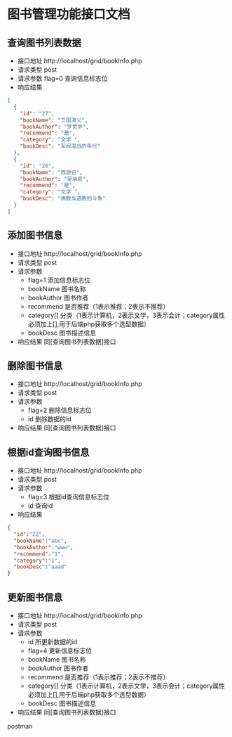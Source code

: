 # 图书管理功能接口文档
## 查询图书列表数据
- 接口地址 http://localhost/grid/bookInfo.php
- 请求类型 post
- 请求参数 flag=0 查询信息标志位
- 响应结果
```json
[
  {
    "id": "27",
    "bookName": "三国演义",
    "bookAuthor": "罗贯中",
    "recommend": "是",
    "category": "文学 ",
    "bookDesc": "军阀混战的年代"
  },
  {
    "id": "26",
    "bookName": "西游记",
    "bookAuthor": "吴承恩",
    "recommend": "是",
    "category": "文学 ",
    "bookDesc": "佛教与道教的斗争"
  }
]
```



## 添加图书信息
- 接口地址 http://localhost/grid/bookInfo.php
- 请求类型 post
- 请求参数 
    + flag=1 添加信息标志位
    + bookName 图书名称
    + bookAuthor 图书作者
    + recommend 是否推荐（1表示推荐；2表示不推荐）
    + category[] 分类（1表示计算机，2表示文学，3表示会计；category属性必须加上[],用于后端php获取多个选型数据）
    + bookDesc 图书描述信息
- 响应结果 同[查询图书列表数据]接口





## 删除图书信息
- 接口地址 http://localhost/grid/bookInfo.php
- 请求类型 post
- 请求参数 
    + flag=2 删除信息标志位
    + id 删除数据的id
- 响应结果 同[查询图书列表数据]接口




## 根据id查询图书信息
- 接口地址 http://localhost/grid/bookInfo.php
- 请求类型 post
- 请求参数 
    + flag=3 根据id查询信息标志位
    + id 查询id
- 响应结果
```json
{
  "id":"22",
  "bookName":"abc",
  "bookAuthor":"www",
  "recommend":"1",
  "category":"1",
  "bookDesc":"aaad"
}
```




## 更新图书信息
- 接口地址 http://localhost/grid/bookInfo.php
- 请求类型 post
- 请求参数 
    + id 所更新数据的id
    + flag=4 更新信息标志位
    + bookName 图书名称
    + bookAuthor 图书作者
    + recommend 是否推荐（1表示推荐；2表示不推荐）
    + category[] 分类（1表示计算机，2表示文学，3表示会计；category属性必须加上[],用于后端php获取多个选型数据）
    + bookDesc 图书描述信息
- 响应结果 同[查询图书列表数据]接口

postman
